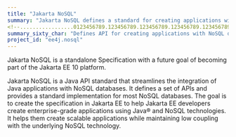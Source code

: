 ```yaml
---
title: "Jakarta NoSQL"
summary: "Jakarta NoSQL defines a standard for creating applications with NoSQL databases."
<!--.................0123456789.123456789.123456789.123456789.123456789.123456789-->
summary_sixty_char: "Defines API for creating applications with NoSQL databases"
project_id: "ee4j.nosql"
---
```




Jakarta NoSQL is a standalone Specification with a future goal of becoming part of the Jakarta EE 10 platform.

Jakarta NoSQL is a Java API standard that streamlines the integration of Java applications with NoSQL databases. It defines a set of APIs and provides a standard implementation for most NoSQL databases. 
The goal is to create the specification in Jakarta EE to help Jakarta EE developers create enterprise-grade applications using Java® and NoSQL technologies. It helps them create scalable applications while maintaining low coupling with the underlying NoSQL technology.